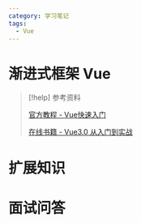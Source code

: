 ```yaml
---
category: 学习笔记
tags:
  - Vue
---
```


# 渐进式框架 Vue

> [!help] 参考资料
>
> [官方教程 - Vue快速入门](https://cn.vuejs.org/guide/quick-start.html)
> 
> [在线书籍 - Vue3.0 从入门到实战](https://github.com/SJanJan/Vue3-book)


# 扩展知识

# 面试问答